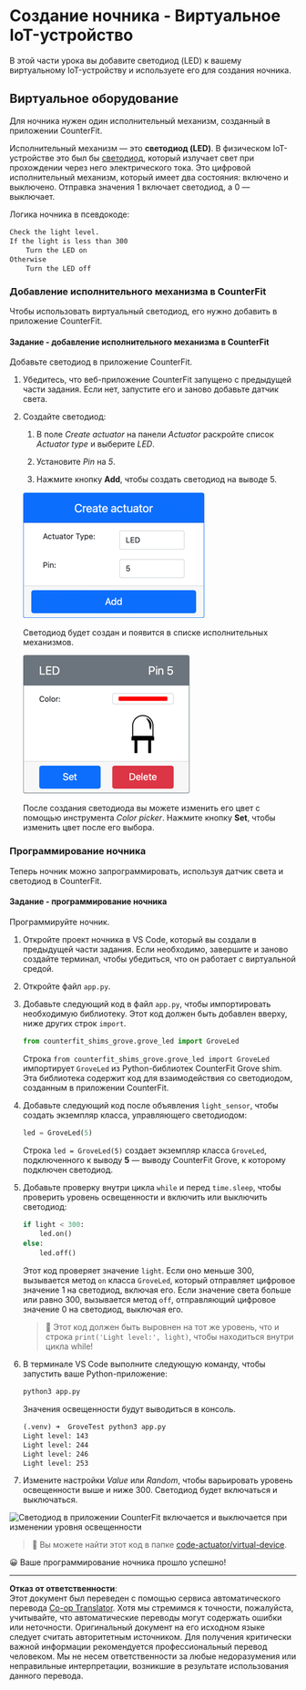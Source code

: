 <!--
CO_OP_TRANSLATOR_METADATA:
{
  "original_hash": "9c640f93263fd9adbfda920739e09feb",
  "translation_date": "2025-08-26T23:28:42+00:00",
  "source_file": "1-getting-started/lessons/3-sensors-and-actuators/virtual-device-actuator.md",
  "language_code": "ru"
}
-->
# Создание ночника - Виртуальное IoT-устройство

В этой части урока вы добавите светодиод (LED) к вашему виртуальному IoT-устройству и используете его для создания ночника.

## Виртуальное оборудование

Для ночника нужен один исполнительный механизм, созданный в приложении CounterFit.

Исполнительный механизм — это **светодиод (LED)**. В физическом IoT-устройстве это был бы [светодиод](https://wikipedia.org/wiki/Light-emitting_diode), который излучает свет при прохождении через него электрического тока. Это цифровой исполнительный механизм, который имеет два состояния: включено и выключено. Отправка значения 1 включает светодиод, а 0 — выключает.

Логика ночника в псевдокоде:

```output
Check the light level.
If the light is less than 300
    Turn the LED on
Otherwise
    Turn the LED off
```

### Добавление исполнительного механизма в CounterFit

Чтобы использовать виртуальный светодиод, его нужно добавить в приложение CounterFit.

#### Задание - добавление исполнительного механизма в CounterFit

Добавьте светодиод в приложение CounterFit.

1. Убедитесь, что веб-приложение CounterFit запущено с предыдущей части задания. Если нет, запустите его и заново добавьте датчик света.

1. Создайте светодиод:

    1. В поле *Create actuator* на панели *Actuator* раскройте список *Actuator type* и выберите *LED*.

    1. Установите *Pin* на *5*.

    1. Нажмите кнопку **Add**, чтобы создать светодиод на выводе 5.

    ![Настройки светодиода](../../../../../translated_images/counterfit-create-led.ba9db1c9b8c622a635d6dfae5cdc4e70c2b250635bd4f0601c6cf0bd22b7ba46.ru.png)

    Светодиод будет создан и появится в списке исполнительных механизмов.

    ![Созданный светодиод](../../../../../translated_images/counterfit-led.c0ab02de6d256ad84d9bad4d67a7faa709f0ea83e410cfe9b5561ef0cef30b1c.ru.png)

    После создания светодиода вы можете изменить его цвет с помощью инструмента *Color picker*. Нажмите кнопку **Set**, чтобы изменить цвет после его выбора.

### Программирование ночника

Теперь ночник можно запрограммировать, используя датчик света и светодиод в CounterFit.

#### Задание - программирование ночника

Программируйте ночник.

1. Откройте проект ночника в VS Code, который вы создали в предыдущей части задания. Если необходимо, завершите и заново создайте терминал, чтобы убедиться, что он работает с виртуальной средой.

1. Откройте файл `app.py`.

1. Добавьте следующий код в файл `app.py`, чтобы импортировать необходимую библиотеку. Этот код должен быть добавлен вверху, ниже других строк `import`.

    ```python
    from counterfit_shims_grove.grove_led import GroveLed
    ```

    Строка `from counterfit_shims_grove.grove_led import GroveLed` импортирует `GroveLed` из Python-библиотек CounterFit Grove shim. Эта библиотека содержит код для взаимодействия со светодиодом, созданным в приложении CounterFit.

1. Добавьте следующий код после объявления `light_sensor`, чтобы создать экземпляр класса, управляющего светодиодом:

    ```python
    led = GroveLed(5)
    ```

    Строка `led = GroveLed(5)` создает экземпляр класса `GroveLed`, подключенного к выводу **5** — выводу CounterFit Grove, к которому подключен светодиод.

1. Добавьте проверку внутри цикла `while` и перед `time.sleep`, чтобы проверить уровень освещенности и включить или выключить светодиод:

    ```python
    if light < 300:
        led.on()
    else:
        led.off()
    ```

    Этот код проверяет значение `light`. Если оно меньше 300, вызывается метод `on` класса `GroveLed`, который отправляет цифровое значение 1 на светодиод, включая его. Если значение света больше или равно 300, вызывается метод `off`, отправляющий цифровое значение 0 на светодиод, выключая его.

    > 💁 Этот код должен быть выровнен на тот же уровень, что и строка `print('Light level:', light)`, чтобы находиться внутри цикла while!

1. В терминале VS Code выполните следующую команду, чтобы запустить ваше Python-приложение:

    ```sh
    python3 app.py
    ```

    Значения освещенности будут выводиться в консоль.

    ```output
    (.venv) ➜  GroveTest python3 app.py 
    Light level: 143
    Light level: 244
    Light level: 246
    Light level: 253
    ```

1. Измените настройки *Value* или *Random*, чтобы варьировать уровень освещенности выше и ниже 300. Светодиод будет включаться и выключаться.

![Светодиод в приложении CounterFit включается и выключается при изменении уровня освещенности](../../../../../images/virtual-device-running-assignment-1-1.gif)

> 💁 Вы можете найти этот код в папке [code-actuator/virtual-device](../../../../../1-getting-started/lessons/3-sensors-and-actuators/code-actuator/virtual-device).

😀 Ваше программирование ночника прошло успешно!

---

**Отказ от ответственности**:  
Этот документ был переведен с помощью сервиса автоматического перевода [Co-op Translator](https://github.com/Azure/co-op-translator). Хотя мы стремимся к точности, пожалуйста, учитывайте, что автоматические переводы могут содержать ошибки или неточности. Оригинальный документ на его исходном языке следует считать авторитетным источником. Для получения критически важной информации рекомендуется профессиональный перевод человеком. Мы не несем ответственности за любые недоразумения или неправильные интерпретации, возникшие в результате использования данного перевода.
